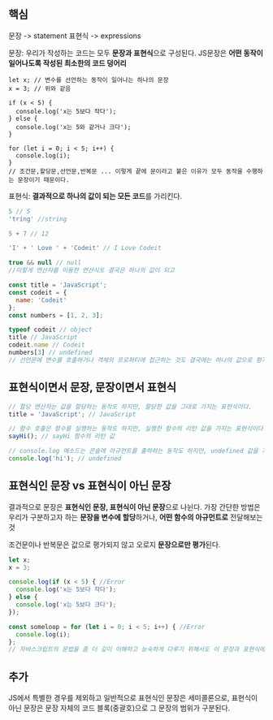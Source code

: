 ## 핵심
문장 -> statement
표현식 -> expressions

문장: 우리가 작성하는 코드는 모두 **문장과 표현식**으로 구성된다. JS문장은 **어떤 동작이 일어나도록 작성된 최소한의 코드 덩어리**
```JS
let x; // 변수를 선언하는 동작이 일어나는 하나의 문장
x = 3; // 위와 같음

if (x < 5) {
  console.log('x는 5보다 작다');
} else {
  console.log('x는 5와 같거나 크다');
}

for (let i = 0; i < 5; i++) {
  console.log(i);
}
// 조건문,할당문,선언문,반복문 ... 이렇게 끝에 문이라고 붙은 이유가 모두 동작을 수행하는 문장이기 때문이다.
```

표현식: **결과적으로 하나의 값이 되는 모든 코드**를 가리킨다.
```js
5 // 5
'tring' //string
```

```js
5 + 7 // 12

'I' + ' Love ' + 'Codeit' // I Love Codeit

true && null // null
//이렇게 연산자를 이용한 연산식도 결국은 하나의 값이 되고
```

```js
const title = 'JavaScript';
const codeit = {
  name: 'Codeit'
};
const numbers = [1, 2, 3];

typeof codeit // object
title // JavaScript
codeit.name // Codeit
numbers[3] // undefined
// 선언문에 변수를 호출하거나 객체의 프로퍼티에 접근하는 것도 결국에는 하나의 값으로 평가된다.
```
## 표현식이면서 문장, 문장이면서 표현식
```js
// 할당 연산자는 값을 할당하는 동작도 하지만, 할당한 값을 그대로 가지는 표현식이다.
title = 'JavaScript'; // JavaScript

// 함수 호출은 함수를 실행하는 동작도 하지만, 실행한 함수의 리턴 값을 가지는 표현식이다.
sayHi(); // sayHi 함수의 리턴 값

// console.log 메소드는 콘솔에 아규먼트를 출력하는 동작도 하지만, undefined 값을 가지는 표현식이다.
console.log('hi'); // undefined

```

## 표현식인 문장 vs 표현식이 아닌 문장
결과적으로 문장은 **표현식인 문장, 표현식이 아닌 문장**으로 나뉜다.
가장 간단한 방법은 우리가 구분하고자 하는 **문장을 변수에 할당**하거나, **어떤 함수의 아규먼트로** 전달해보는것

조건문이나 반복문은 값으로 평가되지 않고 오로지 **문장으로만 평가**된다.
```js
let x; 
x = 3;

console.log(if (x < 5) { //Error
  console.log('x는 5보다 작다');
} else {
  console.log('x는 5보다 크다');
});

const someloop = for (let i = 0; i < 5; i++) { //Error
  console.log(i);
};
// 자바스크립트의 문법을 좀 더 깊이 이해하고 능숙하게 다루기 위해서도 이 문장과 표현식에 대한 개념을 명확히 해두는것이 좋다.
```

## 추가
JS에서 특별한 경우를 제외하고 일반적으로 표현식인 문장은 세미콜론으로, 표현식이 아닌 문장은 문장 자체의 코드 블록(중괄호)으로 그 문장의 범위가 구분된다.